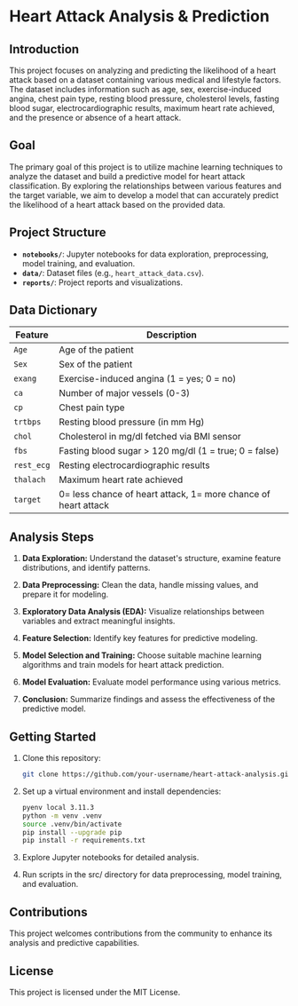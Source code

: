 # **Heart Attack Analysis & Prediction**

## **Introduction**

This project focuses on analyzing and predicting the likelihood of a heart attack based on a dataset containing various medical and lifestyle factors. The dataset includes information such as age, sex, exercise-induced angina, chest pain type, resting blood pressure, cholesterol levels, fasting blood sugar, electrocardiographic results, maximum heart rate achieved, and the presence or absence of a heart attack.

## **Goal**

The primary goal of this project is to utilize machine learning techniques to analyze the dataset and build a predictive model for heart attack classification. By exploring the relationships between various features and the target variable, we aim to develop a model that can accurately predict the likelihood of a heart attack based on the provided data.

## **Project Structure**

- **`notebooks/`**: Jupyter notebooks for data exploration, preprocessing, model training, and evaluation.
- **`data/`**: Dataset files (e.g., `heart_attack_data.csv`).
- **`reports/`**: Project reports and visualizations.

## **Data Dictionary**

| Feature   | Description |
|-----------|-------------|
| `Age`     | Age of the patient |
| `Sex`     | Sex of the patient |
| `exang`   | Exercise-induced angina (1 = yes; 0 = no) |
| `ca`      | Number of major vessels (0-3) |
| `cp`      | Chest pain type |
| `trtbps`  | Resting blood pressure (in mm Hg) |
| `chol`    | Cholesterol in mg/dl fetched via BMI sensor |
| `fbs`     | Fasting blood sugar > 120 mg/dl (1 = true; 0 = false) |
| `rest_ecg`| Resting electrocardiographic results |
| `thalach` | Maximum heart rate achieved |
| `target`  | 0= less chance of heart attack, 1= more chance of heart attack |

## **Analysis Steps**

1. **Data Exploration:** Understand the dataset's structure, examine feature distributions, and identify patterns.

2. **Data Preprocessing:** Clean the data, handle missing values, and prepare it for modeling.

3. **Exploratory Data Analysis (EDA):** Visualize relationships between variables and extract meaningful insights.

4. **Feature Selection:** Identify key features for predictive modeling.

5. **Model Selection and Training:** Choose suitable machine learning algorithms and train models for heart attack prediction.

6. **Model Evaluation:** Evaluate model performance using various metrics.

7. **Conclusion:** Summarize findings and assess the effectiveness of the predictive model.

## **Getting Started**

1. Clone this repository:

   ```bash
   git clone https://github.com/your-username/heart-attack-analysis.git
   ```

2. Set up a virtual environment and install dependencies:
   ```bash
   pyenv local 3.11.3
   python -m venv .venv
   source .venv/bin/activate
   pip install --upgrade pip
   pip install -r requirements.txt
   ```

3. Explore Jupyter notebooks for detailed analysis.
4. Run scripts in the src/ directory for data preprocessing, model training, and evaluation.

## **Contributions**

This project welcomes contributions from the community to enhance its analysis and predictive capabilities.

## **License**

This project is licensed under the MIT License.